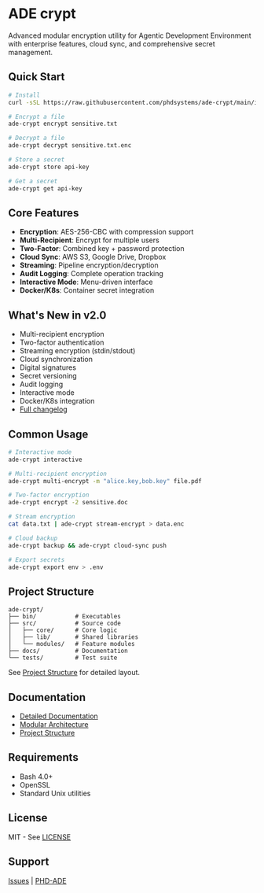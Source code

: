 # ADE crypt

Advanced modular encryption utility for Agentic Development Environment with enterprise features, cloud sync, and comprehensive secret management.

## Quick Start

```bash
# Install
curl -sSL https://raw.githubusercontent.com/phdsystems/ade-crypt/main/install.sh | bash

# Encrypt a file
ade-crypt encrypt sensitive.txt

# Decrypt a file  
ade-crypt decrypt sensitive.txt.enc

# Store a secret
ade-crypt store api-key

# Get a secret
ade-crypt get api-key
```

## Core Features

- **Encryption**: AES-256-CBC with compression support
- **Multi-Recipient**: Encrypt for multiple users
- **Two-Factor**: Combined key + password protection  
- **Cloud Sync**: AWS S3, Google Drive, Dropbox
- **Streaming**: Pipeline encryption/decryption
- **Audit Logging**: Complete operation tracking
- **Interactive Mode**: Menu-driven interface
- **Docker/K8s**: Container secret integration

## What's New in v2.0

- Multi-recipient encryption
- Two-factor authentication
- Streaming encryption (stdin/stdout)
- Cloud synchronization
- Digital signatures
- Secret versioning
- Audit logging
- Interactive mode
- Docker/K8s integration
- [Full changelog](DOCS.md#whats-new-in-v20)

## Common Usage

```bash
# Interactive mode
ade-crypt interactive

# Multi-recipient encryption
ade-crypt multi-encrypt -m "alice.key,bob.key" file.pdf

# Two-factor encryption
ade-crypt encrypt -2 sensitive.doc

# Stream encryption
cat data.txt | ade-crypt stream-encrypt > data.enc

# Cloud backup
ade-crypt backup && ade-crypt cloud-sync push

# Export secrets
ade-crypt export env > .env
```

## Project Structure

```
ade-crypt/
├── bin/           # Executables
├── src/           # Source code
│   ├── core/      # Core logic
│   ├── lib/       # Shared libraries
│   └── modules/   # Feature modules
├── docs/          # Documentation
└── tests/         # Test suite
```

See [Project Structure](docs/PROJECT_STRUCTURE.md) for detailed layout.

## Documentation

- [Detailed Documentation](docs/DOCS.md)
- [Modular Architecture](docs/MODULAR.md)
- [Project Structure](docs/PROJECT_STRUCTURE.md)

## Requirements

- Bash 4.0+
- OpenSSL
- Standard Unix utilities

## License

MIT - See [LICENSE](LICENSE)

## Support

[Issues](https://github.com/phdsystems/ade-crypt/issues) | [PHD-ADE](https://github.com/phdsystems/phd-ade)